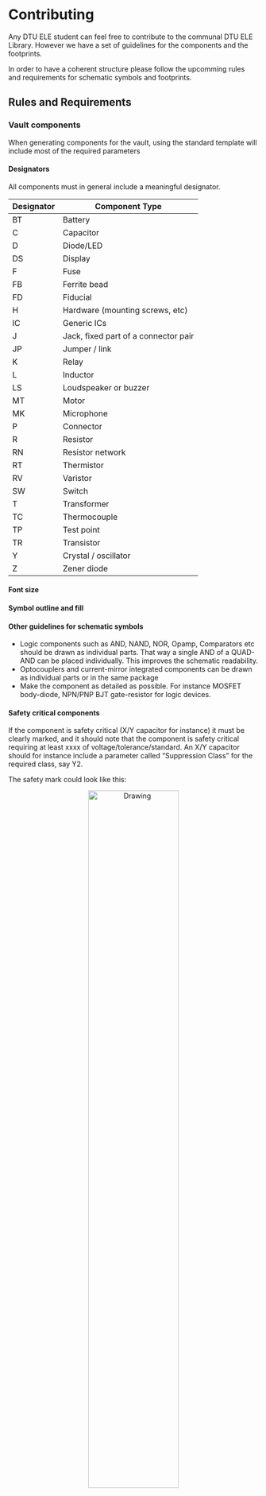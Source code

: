 # Contributing
Any DTU ELE student can feel free to contribute to the communal DTU ELE Library. However we have a set of guidelines for the components and the footprints.

In order to have a coherent structure please follow the upcomming rules and requirements for schematic symbols and footprints.

## Rules and Requirements

### Vault components
When generating components for the vault, using the standard template will include most of the required parameters

<!-- ### Schematic Symbols
This section contains the rules and guidelines for the schematic symbols.
* Always drawn in mils on a 50 mil grid
* Symbol comment and desciption must be filled

#### Must have parameters
The following parameters are a bare minimum, and must be written in the given format.
* Manufacturer
* Manufacturer part number
* Published (when was this model released, yyyy-mm-dd)
* Publisher (who created it, initials or full name)
* Datasheet version (write as given in datasheet)
* Link to used datasheet (preferably the given manufacturer)

#### Nice-to-have parameters
These are nice-to-have parameters, used for quick and easy BOM generation and symbol assessment.
* PackageDescription
* PackageReference
* Farnell part number
* Digikey part number
* Mouser part number
* RSonline part number
* Tolerance
* Voltage rating (note if AC or DC)
* Dielectric/material (dielectric if capacitor, material if a specific resistor)
* Alternative parameters such as current, voltage, operating temperature and etc
 -->
#### Designators
All components must in general include a meaningful designator.

| Designator    | Component Type						|
| --- 			| --- 									|
| BT 			| Battery								|
| C 			| Capacitor 							|
| D 			| Diode/LED								|
| DS 			| Display 								|
| F 			| Fuse 									|
| FB 			| Ferrite bead  						|
| FD 			| Fiducial 								|
| H 			| Hardware (mounting screws, etc) 		|
| IC 			| Generic ICs 							|
| J 			| Jack, fixed part of a connector pair 	|
| JP 			| Jumper / link 						|
| K 			| Relay  								|
| L 			| Inductor 								|
| LS 			| Loudspeaker or buzzer 				|
| MT 			| Motor 								|
| MK 			| Microphone 							|
| P 			| Connector 							|
| R				| Resistor								|
| RN 			| Resistor network 						|
| RT 			| Thermistor 							|
| RV 			| Varistor 								|
| SW 			| Switch 							 	|
| T 			| Transformer						 	|
| TC 			| Thermocouple 							|
| TP 			| Test point						 	|
| TR 			| Transistor						 	|
| Y 			| Crystal / oscillator 					|
| Z 			| Zener diode 							|

#### Font size
#### Symbol outline and fill

#### Other guidelines for schematic symbols
* Logic components such as AND, NAND, NOR, Opamp, Comparators etc should be drawn as individual parts. That way a single AND of a QUAD-AND can be placed individually. This improves the schematic readability.
* Optocouplers and current-mirror integrated components can be drawn as individual parts or in the same package
* Make the component as detailed as possible. For instance MOSFET body-diode, NPN/PNP BJT gate-resistor for logic devices.

#### Safety critical components
If the component is safety critical (X/Y capacitor for instance) it must be clearly marked, and it should note that the component is safety critical requiring at least xxxx of voltage/tolerance/standard. An X/Y capacitor should for instance include a parameter called “Suppression Class” for the required class, say Y2.

The safety mark could look like this:

<p align="center">
	<img src="figures/safetycritical.png" alt="Drawing" style="width: 60%;"/>
</p>


In this manner, the user/designer will easily catch on to the importance of the safety rated component.

#### Confidential components
FIND A WAY TO DEAL WITH CONFIDENTIAL STUFF!!! Maybe they should not be included in the Altium library at all.

### Footprints

#### Naming convention
For manufacturer specific footprints or footprints made according to a given manufacturer's specifics, the naming must carry the manufacturer name according to Altium's default [Vendor Codes](https://techdocs.altium.com/display/ADOH/Vendor+Codes).

| Company         	| Abbreviation 	|
| Nexperia 			| NEXP 			|

#### Layers

| Layer         	| Description                                                       	| Line Width 	|
| --- 				| --- 																	| --- 			|
| Overlay			| Silkscreen															| 0.2 mm 		|
| Mechanical 2 		| Top assembly, component outline and .Designator string in middle 		| 0.1 mm 		|
| Mechanical 3 		| Bottom assembly, component outline and .Designator string in middle 	| 0.1 mm 		|
| Mechanical 4  	| Top component courtyard and center point								| 0.1 mm 		|
| Mechanical 5  	| Bottom component courtyard and center point							| 0.1 mm 		|
| Mechanical 6 		| Top 3d model and component outline  									| 0.1 mm 		|
| Mechanical 7 		| Bottom 3d model and component outline 								| 0.1 mm 		|
| Mechanical [8-10]	| Text/ruler/notes for 						                   			| 0.1 mm 		|
| Mechanical 27 	| Reserved for PCB board outlines 					 					| N/A 	 		|

##### Overlay
The overlay is the silkscreen layer. This layer most often contains a part of the component outline, pin 1 reference and designator.

The overlay layer is not mandatory to include, but it often increases the overview of the PCB as well as improves the assembly process.

1. Reference designator must be drawn directly on the silkscreen layer
* Text size must be 1 mm high
* Text width must be 0.15 mm
2. Silkscreen must not be placed over pads or areas of exposed copper
* Clearance between silkscreen and exposed copper elements must be at least 0.2mm.
3. Silkscreen outlines should be inside placement courtyard
4. For SMD footprints, silkscreen must be fully visible after boards assembly (no silkscreen allowed under component)
5. For through-hole components, silkscreen may be placed under component to aid in assembly process
6. Pin 1 is identified by extending the silkscreen along Pin 1 length of pads
when component leads extend outward.

<p align="center">
	<img src="figures/SilkscreenPolarityMarking.png" alt="Drawing" style="width: 60%;"/>
</p>

##### Mechanical 2/3 - Assembly layer
This layer is used for a PDF printout of where which components must be placed. This way people can easily assess that this one is IC1, R32 here and the like without the need for bulky silkscreen.

The assembly layer must contain a 'special string', ".Designator" in the middle of the placement body assigning the designator of the component. The standard size for this is 0.5 mm height.

Special attention must be brought to components like polarized capacitors, diodes and ICs with numbers. Said packages' assembly layers must easily assess in which direction pin 1 (or cathode) is oriented.

##### Mechanical 4/5 - Courtyard and center point
Mechanical 4 and 5 layers must be setup as a layer pair, so the component courtyard and reference origin automatically switches layers as well.

The courtyard is used to describe the distance from the component and land patterns to components around. [IPC-7251](http://www.ipc.org/committee/drafts/1-13_d_7251WD1.pdf) is a standard for land patterns and describes the point and requirements for courtyard excess.

In the DTU Altium Library nominal courtyard excess is used: 0.25 mm from the outer bondaries of the component. This value is measured from the center of the 3d-outline line. The center point is made of a "cross" with 0.1mm wide 1mm lines.

##### Mechanical 6/7 - 3d model and component outline
The 3d model is often made with a "place -> 3d body" and can either be a simple "box" with the width, length and height of the actual component. The component outline outlines with a 0.1 mm wide lines where the 3d body ends.

## Licenses
Under no circumstances must any licensed content excluding academic use be used in the building of the components. This in general applies to especially 3d models found on the internet.

## Online Guides
If you are interesed in further knowledge in the proper way of handling large scale libraries, we can recommend the following links:

[What is new in IPC-7351C](http://www.ocipcdc.org/archive/What_is_New_in_IPC-7351C_03_11_2015.pdf)

[KiCad Library Conventions](http://kicad-pcb.org/libraries/klc/)

[Component Development best practices - Part 1](https://resources.altium.com/pcb-design-blog/component-development-best-practices-part-1)

[What's in a Name - Component Development Part 2](https://resources.altium.com/pcb-design-blog/whats-in-a-name-component-development-part-2)

[What's the best way to make a library searchable? Parameters - Component Development Part 3](https://resources.altium.com/pcb-design-blog/whats-the-best-way-to-make-a-library-searchable-parameters-component-development-part-3)


